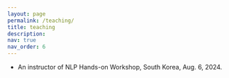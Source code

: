 ```yaml
---
layout: page
permalink: /teaching/
title: teaching
description: 
nav: true
nav_order: 6
---
```


- An instructor of NLP Hands-on Workshop, South Korea, Aug. 6, 2024.
